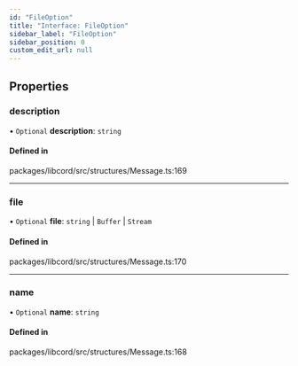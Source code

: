 ```yaml
---
id: "FileOption"
title: "Interface: FileOption"
sidebar_label: "FileOption"
sidebar_position: 0
custom_edit_url: null
---
```


## Properties

### description

• `Optional` **description**: `string`

#### Defined in

packages/libcord/src/structures/Message.ts:169

___

### file

• `Optional` **file**: `string` \| `Buffer` \| `Stream`

#### Defined in

packages/libcord/src/structures/Message.ts:170

___

### name

• `Optional` **name**: `string`

#### Defined in

packages/libcord/src/structures/Message.ts:168
